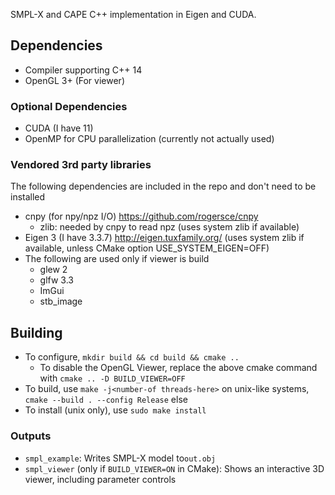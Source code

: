 SMPL-X and CAPE C++ implementation in Eigen and CUDA.

## Dependencies
- Compiler supporting C++ 14
- OpenGL 3+ (For viewer)

### Optional Dependencies
- CUDA (I have 11)
- OpenMP for CPU parallelization (currently not actually used)

### Vendored 3rd party libraries
The following dependencies are included in the repo and don't need to be installed
- cnpy (for npy/npz I/O) https://github.com/rogersce/cnpy
    - zlib: needed by cnpy to read npz (uses system zlib if available)
- Eigen 3 (I have 3.3.7) http://eigen.tuxfamily.org/
    (uses system zlib if available, unless CMake option USE_SYSTEM_EIGEN=OFF)
- The following are used only if viewer is build
    - glew 2
    - glfw 3.3
    - ImGui
    - stb_image

## Building
- To configure, `mkdir build && cd build && cmake ..`
    - To disable the OpenGL Viewer, replace the above cmake command with `cmake .. -D BUILD_VIEWER=OFF`
- To build, use `make -j<number-of threads-here>` on unix-like systems,
    `cmake --build . --config Release` else
- To install (unix only), use `sudo make install`

### Outputs
- `smpl_example`: Writes SMPL-X model to`out.obj`
- `smpl_viewer` (only if `BUILD_VIEWER=ON` in CMake): Shows an interactive 3D viewer, including parameter controls
